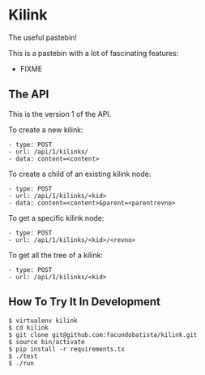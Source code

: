 Kilink
======

The useful pastebin!

This is a pastebin with a lot of fascinating features:

  - FIXME


The API
-------

This is the version 1 of the API.

To create a new kilink:

    - type: POST
    - url: /api/1/kilinks/
    - data: content=<content>

To create a child of an existing kilink node:

    - type: POST
    - url: /api/1/kilinks/<kid>
    - data: content=<content>&parent=<parentrevno>

To get a specific kilink node:

    - type: POST
    - url: /api/1/kilinks/<kid>/<revno>

To get all the tree of a kilink:

    - type: POST
    - url: /api/1/kilinks/<kid>


How To Try It In Development
----------------------------

    $ virtualenv kilink
    $ cd kilink
    $ git clone git@github.com:facundobatista/kilink.git
    $ source bin/activate
    $ pip install -r requirements.tx
    $ ./test
    $ ./run
